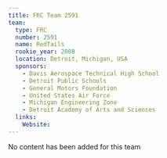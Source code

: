 ```yaml
---
title: FRC Team 2591
team:
  type: FRC
  number: 2591
  name: RedTails
  rookie_year: 2008
  location: Detroit, Michigan, USA
  sponsors:
    - Davis Aerospace Technical High School
    - Detroit Public Schools
    - General Motors Foundation
    - United States Air Force
    - Michigan Engineering Zone
    - Detroit Academy of Arts and Sciences
  links:
    Website: 
---
```

No content has been added for this team